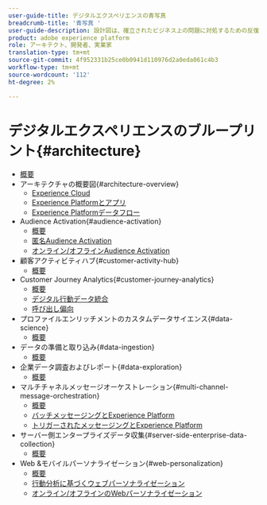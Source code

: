 ```yaml
---
user-guide-title: デジタルエクスペリエンスの青写真
breadcrumb-title: '青写真 '
user-guide-description: 設計図は、確立されたビジネス上の問題に対処するための反復可能な実装であり、アーキテクチャ図、技術上の考慮事項、および関連ドキュメントのリンクが含まれています。
product: adobe experience platform
role: アーキテクト、開発者、実業家
translation-type: tm+mt
source-git-commit: 4f952331b25ce0b0941d110976d2a0eda061c4b3
workflow-type: tm+mt
source-wordcount: '112'
ht-degree: 2%

---
```


# デジタルエクスペリエンスのブループリント{#architecture}

+ [概要](/help/blueprints/overview.md)
+ アーキテクチャの概要図{#architecture-overview}
   + [Experience Cloud](/help/blueprints/experience-platform/experience-cloud.md)
   + [Experience Platformとアプリ](/help/blueprints/experience-platform/platform-applications.md)
   + [Experience Platformデータフロー](/help/blueprints/experience-platform/platform-data-flow.md)
+ Audience Activation{#audience-activation}
   + [概要](/help/blueprints/audience-activation/overview.md)
   + [匿名Audience Activation](/help/blueprints/audience-activation/anonymous.md)
   + [オンライン/オフラインAudience Activation](/help/blueprints/audience-activation/online-offline.md)
+ 顧客アクティビティハブ{#customer-activity-hub}
   + [概要](/help/blueprints/customer-activity-hub/overview.md)
+ Customer Journey Analytics{#customer-journey-analytics}
   + [概要](/help/blueprints/customer-journey-analytics/overview.md)
   + [デジタル行動データ統合](/help/blueprints/customer-journey-analytics/digital-behavioral-data-consolidation.md)
   + [呼び出し偏向](/help/blueprints/customer-journey-analytics/call-deflect.md)
+ プロファイルエンリッチメントのカスタムデータサイエンス{#data-science}
   + [概要](/help/blueprints/data-science/overview.md)
+ データの準備と取り込み{#data-ingestion}
   + [概要](/help/blueprints/data-ingestion/overview.md)
+ 企業データ調査およびレポート{#data-exploration}
   + [概要](/help/blueprints/data-exploration/overview.md)
+ マルチチャネルメッセージオーケストレーション{#multi-channel-message-orchestration}
   + [概要](/help/blueprints/multi-channel-message-orchestration/overview.md)
   + [バッチメッセージングとExperience Platform](/help/blueprints/multi-channel-message-orchestration/batch-messaging.md)
   + [トリガーされたメッセージングとExperience Platform](/help/blueprints/multi-channel-message-orchestration/triggered-messaging.md)
+ サーバー側エンタープライズデータ収集{#server-side-enterprise-data-collection}
   + [概要](/help/blueprints/server-side-enterprise-data-collection/overview.md)
+ Web &amp;モバイルパーソナライゼーション{#web-personalization}
   + [概要](/help/blueprints/web-personalization/overview.md)
   + [行動分析に基づくウェブパーソナライゼーション](/help/blueprints/web-personalization/behavioral.md)
   + [オンライン/オフラインのWebパーソナライゼーション](/help/blueprints/web-personalization/online-offline.md)


